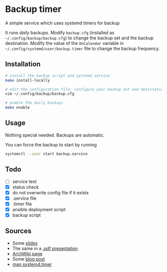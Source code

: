 # Backup timer

A simple service which uses systemd timers for backup

It runs *daily* backups. Modify `backup.cfg` (installed as `~/.config/backup/backup.cfg`) to change the backup set and the backup destination. Modify the value of the `OnCalendar` variable in `~/.config/systemd/user/backup.timer` file to change the backup frequency.

## Installation

```bash
# install the backup script and systemd service
make install-locally

# edit the configuration file: configure your backup set and destination server
vim ~/.config/backup/backup.cfg

# enable the daily backups
make enable
```

## Usage

Nothing special needed. Backups are automatic.

You can force the backup to start by running
```bash
systemctl --user start backup.service
```

## Todo

* [ ] service test
* [x] status check
* [x] do not overwrite config file if it exists
* [x] .service file
* [x] .timer file
* [x] ansible deployment script
* [x] backup script

## Sources

* Some [slides](https://jamesbvaughan.github.io/systemd-timers-presentation/#/2)
* The same in a [.pdf presentation](https://jamesbvaughan.com/assets/systemd-timers.pdf)
* [ArchWiki page](https://wiki.archlinux.org/index.php/Systemd/Timers)
* Some [blog post](https://jason.the-graham.com/2013/03/06/how-to-use-systemd-timers/)
* [man systemd.timer](https://www.freedesktop.org/software/systemd/man/systemd.timer.html)
